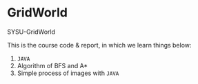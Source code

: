 # GridWorld

SYSU-GridWorld

This is the course code & report, in which we learn things below:
1. `JAVA`
1. Algorithm of BFS and A*
1. Simple process of images with `JAVA`
